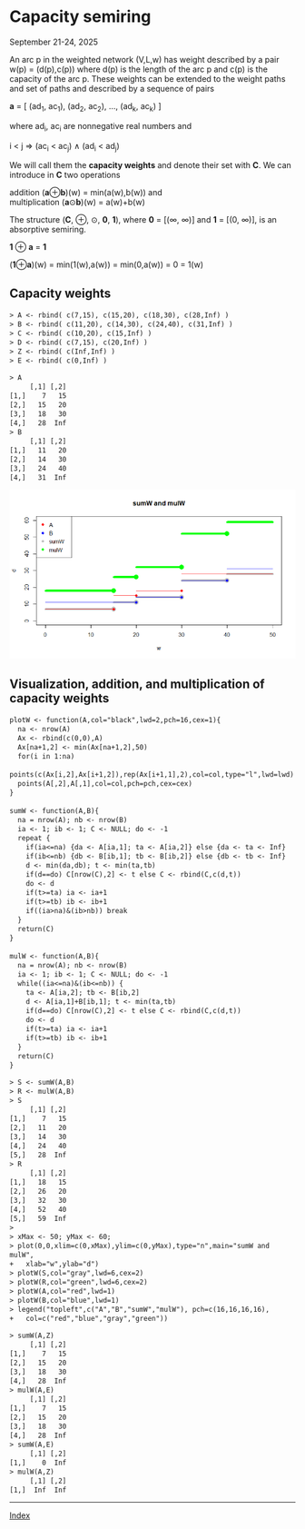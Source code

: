 # Capacity semiring
September 21-24, 2025

An arc p in the weighted network (V,L,w) has weight described by a pair w(p) = (d(p),c(p)) where d(p) is the length of the arc p and c(p) is the capacity of the arc p.
These weights can be extended to the weight paths and set of paths and described by a sequence of pairs

**a** = [ (ad<sub>1</sub>, ac<sub>1</sub>), (ad<sub>2</sub>, ac<sub>2</sub>), ..., (ad<sub>k</sub>, ac<sub>k</sub>) ]

where ad<sub>i</sub>, ac<sub>i</sub> are nonnegative real numbers and

i < j ⇒ (ac<sub>i</sub> < ac<sub>j</sub>) ∧ (ad<sub>i</sub> < ad<sub>j</sub>)

We will call them the **capacity weights** and denote their set with **C**. We can introduce in **C** two operations

addition (**a**⊕**b**)(w) = min(a(w),b(w)) and <br />
multiplication (**a**⊙**b**)(w) = a(w)+b(w)

The structure (**C**, ⊕, ⊙, **0**, **1**), where **0** = [(∞, ∞)] and **1** = [(0, ∞)], is an absorptive semiring.

**1** ⊕ **a** = **1**

(**1**⊕**a**)(w) = min(1(w),a(w)) = min(0,a(w)) = 0 = 1(w)

## Capacity weights

```
> A <- rbind( c(7,15), c(15,20), c(18,30), c(28,Inf) )
> B <- rbind( c(11,20), c(14,30), c(24,40), c(31,Inf) )
> C <- rbind( c(10,20), c(15,Inf) )
> D <- rbind( c(7,15), c(20,Inf) )
> Z <- rbind( c(Inf,Inf) )
> E <- rbind( c(0,Inf) )
```

```
> A
     [,1] [,2]
[1,]    7   15
[2,]   15   20
[3,]   18   30
[4,]   28  Inf
> B
     [,1] [,2]
[1,]   11   20
[2,]   14   30
[3,]   24   40
[4,]   31  Inf
```

<img src="https://github.com/bavla/semirings/blob/master/R/capacity/sum%2Bmul.png" width="700" />

## Visualization, addition, and multiplication of capacity weights
```
plotW <- function(A,col="black",lwd=2,pch=16,cex=1){
  na <- nrow(A)
  Ax <- rbind(c(0,0),A)
  Ax[na+1,2] <- min(Ax[na+1,2],50)
  for(i in 1:na) 
    points(c(Ax[i,2],Ax[i+1,2]),rep(Ax[i+1,1],2),col=col,type="l",lwd=lwd)
  points(A[,2],A[,1],col=col,pch=pch,cex=cex)
}

sumW <- function(A,B){
  na = nrow(A); nb <- nrow(B)
  ia <- 1; ib <- 1; C <- NULL; do <- -1
  repeat {
    if(ia<=na) {da <- A[ia,1]; ta <- A[ia,2]} else {da <- ta <- Inf}
    if(ib<=nb) {db <- B[ib,1]; tb <- B[ib,2]} else {db <- tb <- Inf}
    d <- min(da,db); t <- min(ta,tb)
    if(d==do) C[nrow(C),2] <- t else C <- rbind(C,c(d,t))
    do <- d
    if(t>=ta) ia <- ia+1
    if(t>=tb) ib <- ib+1
    if((ia>na)&(ib>nb)) break
  }
  return(C)
}

mulW <- function(A,B){
  na = nrow(A); nb <- nrow(B)
  ia <- 1; ib <- 1; C <- NULL; do <- -1
  while((ia<=na)&(ib<=nb)) {
    ta <- A[ia,2]; tb <- B[ib,2]
    d <- A[ia,1]+B[ib,1]; t <- min(ta,tb)
    if(d==do) C[nrow(C),2] <- t else C <- rbind(C,c(d,t))
    do <- d
    if(t>=ta) ia <- ia+1
    if(t>=tb) ib <- ib+1
  }
  return(C)
}
```


```
> S <- sumW(A,B)
> R <- mulW(A,B)
> S
     [,1] [,2]
[1,]    7   15
[2,]   11   20
[3,]   14   30
[4,]   24   40
[5,]   28  Inf
> R
     [,1] [,2]
[1,]   18   15
[2,]   26   20
[3,]   32   30
[4,]   52   40
[5,]   59  Inf
> 
> xMax <- 50; yMax <- 60;
> plot(0,0,xlim=c(0,xMax),ylim=c(0,yMax),type="n",main="sumW and mulW",
+   xlab="w",ylab="d")
> plotW(S,col="gray",lwd=6,cex=2)
> plotW(R,col="green",lwd=6,cex=2)
> plotW(A,col="red",lwd=1)
> plotW(B,col="blue",lwd=1)
> legend("topleft",c("A","B","sumW","mulW"), pch=c(16,16,16,16), 
+   col=c("red","blue","gray","green"))
```

```
> sumW(A,Z)
     [,1] [,2]
[1,]    7   15
[2,]   15   20
[3,]   18   30
[4,]   28  Inf
> mulW(A,E)
     [,1] [,2]
[1,]    7   15
[2,]   15   20
[3,]   18   30
[4,]   28  Inf
> sumW(A,E)
     [,1] [,2]
[1,]    0  Inf
> mulW(A,Z)
     [,1] [,2]
[1,]  Inf  Inf 
```


<hr />

[Index](README.md)
